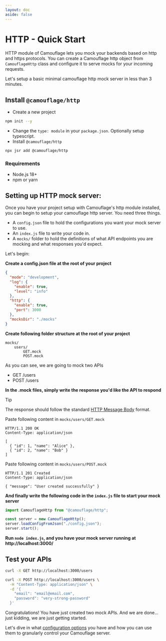 ```yaml
---
layout: doc
aside: false
---
```


# HTTP - Quick Start

HTTP module of Camouflage lets you mock your backends based on http and https protocols. You can create a Camouflage http object from `CamouflageHttp` class and configure it to serve mocks for your incoming requests.

Let's setup a basic minimal camouflage http mock server in less than 3 minutes.

## Install `@camouflage/http`

- Create a new project

```bash
npm init --y
```

- Change the `type: module` in your `package.json`. Optionally setup typescript.
- Install `@camouflage/http`

```bash
npx jsr add @camouflage/http
```

### Requirements

- Node.js 18+
- npm or yarn

## Setting up HTTP mock server:

Once you have your project setup with Camouflage's http module installed, you can begin to setup your camouflage http server. You need three things.

- A `config.json` file to hold the configurations you want your mock server to use.
- An `index.js` file to write your code in.
- A `mocks/` folder to hold the definitions of what API endpoints you are mocking and what responses you'd expect.

Let's begin:

**Create a config.json file at the root of your project**

```json
{
  "mode": "development",
  "log": {
    "enable": true,
    "level": "info"
  },
  "http": {
    "enable": true,
    "port": 3000
  },
  "mocksDir": "./mocks"
}
```

**Create following folder structure at the root of your project**

```text
mocks/
    users/
        GET.mock
        POST.mock
```

As you can see, we are going to mock two APIs

- GET /users
- POST /users

**In the .mock files, simply write the response you'd like the API to respond**

> [!TIP]
> The response should follow the standard [HTTP Message Body](https://en.wikipedia.org/wiki/HTTP_message_body) format.

Paste following content in `mocks/users/GET.mock`

```http
HTTP/1.1 200 OK
Content-Type: application/json

[
  { "id": 1, "name": "Alice" },
  { "id": 2, "name": "Bob" }
]
```

Paste following content in `mocks/users/POST.mock`

```http
HTTP/1.1 201 Created
Content-Type: application/json

{ "message": "User created successfully" }
```

**And finally write the following code in the `index.js` file to start your mock server**

```javascript
import CamouflageHttp from "@camouflage/http";

const server = new CamouflageHttp();
server.loadConfigFromJson("./config.json");
server.start();
```

**Run `node index.js`, and you have your mock server running at http://localhost:3000/**

## Test your APIs

```bash
curl -X GET http://localhost:3000/users
```

```bash
curl -X POST http://localhost:3000/users \
  -H "Content-Type: application/json" \
  -d '{
    "email": "email@email.com",
    "password": "very-strong-password"
  }'
```

Congratulations! You have just created two mock APIs. And we are done... just kidding, we are just getting started.

Let's dive in what [configuration options](/http/configuration) you have and how you can use them to granularly control your Camouflage server.
